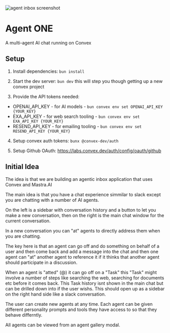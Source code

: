 ![agent inbox screenshot](./media/screenshot.png)

# Agent ONE

A multi-agent AI chat running on Convex

## Setup

1. Install dependencies: `bun install`

2. Start the dev server: `bun dev` this will step you though getting up a new convex project

3. Provide the API tokens needed:

- OPENAI_API_KEY - for AI models - `bun convex env set OPENAI_API_KEY {YOUR_KEY}`
- EXA_API_KEY - for web search tooling - `bun convex env set EXA_API_KEY {YOUR_KEY}`
- RESEND_API_KEY - for emailing tooling - `bun convex env set RESEND_API_KEY {YOUR_KEY}`

4. Setup convex auth tokens: `bunx @convex-dev/auth`

5. Setup Github OAuth: https://labs.convex.dev/auth/config/oauth/github

## Initial Idea

The idea is that we are building an agentic inbox application that uses Convex and Mastra.AI

The main idea is that you have a chat experience simmilar to slack except you are chatting with a number of AI agents.

On the left is a sidebar with conversation history and a button to let you make a new conversation, then on the right is the main chat window for the current conversation.

In a new conversation you can "at" agents to directly address them when you are chatting.

The key here is that an agent can go off and do something on behalf of a user and then come back and add a message into the chat and then one agent can "at" another agent to reference it if it thinks that another agent should participate in a discussion.

When an agent is "atted" (@) it can go off on a "Task" this "Task" might involve a number of steps like searching the web, searching for documents etc before it comes back. This Task history isnt shown in the main chat but can be drilled down into if the user wishs. This should open up as a sidebar on the right hand side like a slack conversation.

The user can create new agents at any time. Each agent can be given different personality prompts and tools they have access to so that they behave differntly.

All agents can be viewed from an agent gallery modal.
